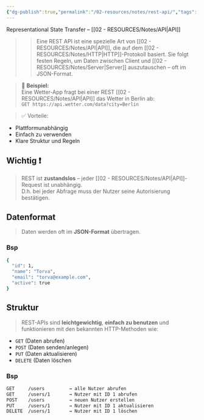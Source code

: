 ```yaml
---
{"dg-publish":true,"permalink":"/02-resources/notes/rest-api/","tags":["#informatik/code","#tools"],"noteIcon":"","updated":"2025-09-10T16:33:11.000+02:00"}
---
```


Representational State Transfer – [[02 - RESOURCES/Notes/API\|API]]
> 
>> Eine REST API ist eine spezielle Art von [[02 - RESOURCES/Notes/API\|API]], die auf dem [[02 - RESOURCES/Notes/HTTP\|HTTP]]-Protokoll basiert. Sie folgt festen Regeln, um Daten zwischen Client und [[02 - RESOURCES/Notes/Server\|Server]] auszutauschen – oft im JSON-Format.


> 📌 **Beispiel:**  
> Eine Wetter-App fragt bei einer REST [[02 - RESOURCES/Notes/API\|API]] das Wetter in Berlin ab:  
> `GET https://api.wetter.com/data?city=Berlin`

> ✅ Vorteile:

- Plattformunabhängig
- Einfach zu verwenden
- Klare Struktur und Regeln    

## Wichtig ❗
> REST ist **zustandslos** – jeder [[02 - RESOURCES/Notes/API\|API]]-Request ist unabhängig.    
> D.h. bei jeder Abfrage muss der Nutzer seine Autorisierung bestätigen.

## Datenformat
> Daten werden oft im **JSON-Format** übertragen.

### Bsp
```bash
{
  "id": 1,
  "name": "Torva",
  "email": "torva@example.com",
  "active": true
}
```
## Struktur
> REST-APIs sind **leichtgewichtig**, **einfach zu benutzen** und funktionieren mit den bekannten HTTP-Methoden wie:

- `GET` (Daten abrufen)
- `POST` (Daten senden/anlegen)    
- `PUT` (Daten aktualisieren)
- `DELETE` (Daten löschen
### Bsp
```bash
GET     /users         → alle Nutzer abrufen  
GET     /users/1       → Nutzer mit ID 1 abrufen  
POST    /users         → neuen Nutzer erstellen  
PUT     /users/1       → Nutzer mit ID 1 aktualisieren  
DELETE  /users/1       → Nutzer mit ID 1 löschen
```